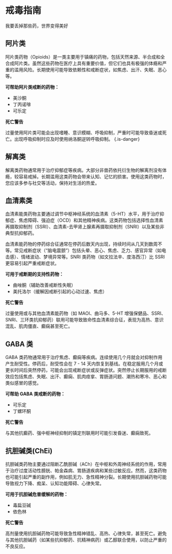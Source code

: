 # 戒毒指南

我要丢掉那些药，世界变得美好

## 阿片类

阿片类药物（Opioids）是一类主要用于镇痛的药物，包括天然来源、半合成和全合成阿片类。虽然这些药物在医疗上具有重要价值，但它们也具有极强的体瘾和严重的滥用风险。长期使用可能导致依赖性和戒断症状，如焦虑、出汗、失眠、恶心等。

**可帮助阿片类戒断的药物：**

- 美沙酮
- 丁丙诺啡
- 可乐定

**死亡警告**

过量使用阿片类可能会出现嗜睡、意识模糊、呼吸抑制，严重时可能导致昏迷或死亡。出现呼吸抑制时应及时使用纳洛酮逆转呼吸抑制。
{.is-danger}

## 解离类

解离类药物通常用于治疗抑郁症等疾病。大部分非兽药依托衍生物的解离剂没有体瘾，较容易戒掉。长期滥用这类药物会带来认知、记忆的损害。使用这类药物时，您应该多参与社交等活动，保持对生活的热爱。

## 血清素类

血清素能类药物主要通过调节中枢神经系统的血清素（5-HT）水平，用于治疗抑郁症、焦虑障碍、强迫症（OCD）和其他精神疾病。这类药物包括选择性血清素再摄取抑制剂（SSRI）、血清素-去甲肾上腺素再摄取抑制剂（SNRI）以及某些非典型抗抑郁药。

血清素能药物的停药综合征通常在停药后数天内出现，持续时间从几天到数周不等。常见戒断症状（“脑电震颤”）包括头晕、恶心、焦虑、乏力、感官异常（如电击感）、情绪波动、梦境异常等。SNRI 类药物（如文拉法辛、度洛西汀）比 SSRI 更容易引起严重戒断症状。

**可用于戒断期的支持性药物：**

- 曲唑酮（辅助改善戒断性失眠）
- 美托洛尔（缓解因戒断引起的心动过速、焦虑）

**死亡警告**

过量使用或与其他血清素能药物（如 MAOI、曲马多、5-HT 增强保健品、SSRI、SNRI、三环类抗抑郁药）联用可能导致致命性血清素综合征，表现为高热、意识混乱、肌肉僵直、癫痫甚至死亡。

## GABA 类

GABA 类药物通常用于治疗焦虑、癫痫等疾病。连续使用几个月就会对抑制作用产生耐受性。停药后，耐受性会在 7 - 14 天内恢复到基线。在稳定服用几个月或更长时间后突然停药，可能会出现戒断症状或反弹症状。突然停止长期服用的戒断效应包括焦虑、失眠、出汗、癫痫、肌肉痉挛、胃肠道问题、潮热和寒冷、恶心和类似感冒的感觉。

**可帮助 GABA 类戒断的药物：**

- 可乐定
- 丁螺环酮

**死亡警告**

与其他抗癫药、强中枢神经抑制的镇定剂联用时可能引发昏迷、癫痫致死。

## 抗胆碱类(ChEi)

抗胆碱类药物主要通过阻断乙酰胆碱（ACh）在中枢和外周神经系统的作用，常用于治疗过度活动性膀胱、帕金森病、胃肠道疾病和某些过敏反应。然而，这类药物也可能引起严重的副作用，例如肌无力、急性精神分裂。长期使用抗胆碱药物可能导致视力下降、痴呆、认知功能障碍、心律失常。

**可用于抗胆碱危害缓解的药物：**

- 毒扁豆碱
- 依色林

**死亡警告**

高剂量使用抗胆碱药物可能导致急性精神错乱、高热、心律失常，甚至死亡。避免与其他抗胆碱药（如某些抗抑郁药、抗精神病药）或乙醇联合使用，以防止严重的不良反应。